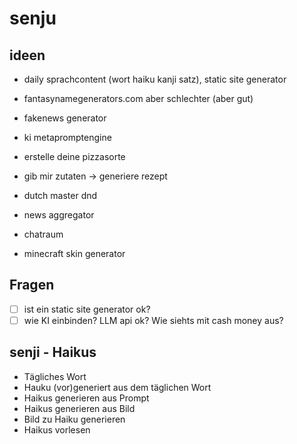 # senju

## ideen

- daily sprachcontent (wort haiku kanji satz), static site generator
- fantasynamegenerators.com aber schlechter (aber gut)
- fakenews generator

- ki metapromptengine
- erstelle deine pizzasorte
- gib mir zutaten -> generiere rezept
- dutch master dnd
- news aggregator
- chatraum
- minecraft skin generator

## Fragen

- [ ] ist ein static site generator ok?
- [ ] wie KI einbinden? LLM api ok? Wie siehts mit cash money aus?

## senji - Haikus

- Tägliches Wort
- Hauku (vor)generiert aus dem täglichen Wort
- Haikus generieren aus Prompt
- Haikus generieren aus Bild
- Bild zu Haiku generieren
- Haikus vorlesen
